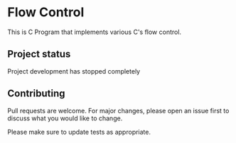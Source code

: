 # Flow Control
This is C Program that implements various C's flow control.

## Project status
Project development has stopped completely

## Contributing
Pull requests are welcome. For major changes, please open an issue first to discuss what you would like to change.

Please make sure to update tests as appropriate.